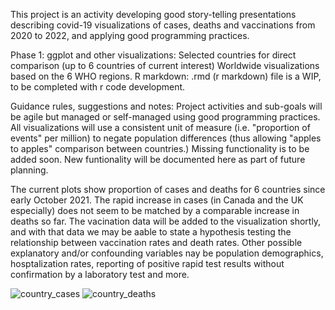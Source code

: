 This project is an activity developing good story-telling presentations describing covid-19 visualizations of cases, deaths and vaccinations from 2020 to 2022, and applying good programming practices.

Phase 1: ggplot and other visualizations:
Selected countries for direct comparison (up to 6 countries of current interest)
Worldwide visualizations based on the 6 WHO regions.
R markdown: .rmd (r markdown) file is a WIP, to be completed with r code development. 

Guidance rules, suggestions and notes:
Project activities and sub-goals will be agile but managed or self-managed using good programming practices.
All visualizations will use a consistent unit of measure (i.e. "proportion of events" per million) to negate population differences (thus allowing "apples to apples" comparison between countries.)
Missing functionality is to be added soon.
New funtionality will be documented here as part of future planning.

The current plots show proportion of cases and deaths for 6 countries since early October 2021. The rapid increase in cases (in Canada and the UK especially) does not seem to be matched by a comparable increase in deaths so far. 
The vacination data will be added to the visualization shortly, and with that data we may be aable to state a hypothesis testing the relationship between vaccination rates and death rates. Other possible explanatory and/or confounding variables nay be population demographics, hosptalization rates, reporting of positive rapid test results without confirmation by a laboratory test and more.

![country_cases](https://user-images.githubusercontent.com/80735707/147724805-49dcc2e2-6a9f-41f3-b5a9-4547039d990f.png)
![country_deaths](https://user-images.githubusercontent.com/80735707/147724812-ba7242b3-c90e-4791-a17f-98f05cc8f188.png)
